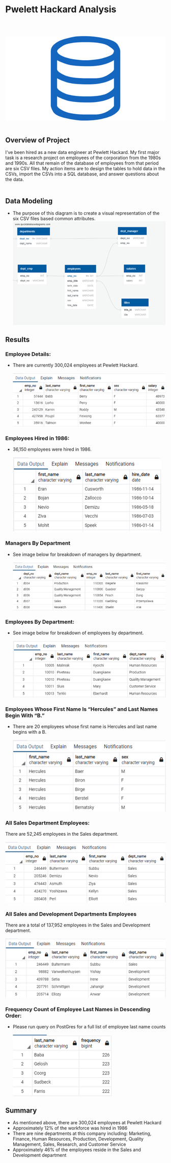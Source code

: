 # **Pwelett Hackard Analysis**
<br></br>

![sql.png](sql.png)
<br></br>

## **Overview of Project**
I've been hired as a new data engineer at Pewlett Hackard. My first major task is a research project on employees of the corporation from the 1980s and 1990s. All that remain of the database of employees from that period are six CSV files. My action items are to design the tables to hold data in the CSVs, import the CSVs into a SQL database, and answer questions about the data. 
<br></br>

## **Data Modeling**
* The purpose of this diagram is to create a visual representation of the six CSV files based common attributes. 
![ERD.png](ERD.png)

## **Results**

### Employee Details: 
* There are currently 300,024 employees at Pewlett Hackard.
<br></br>
![Employee Details](Images/EmployeeDetails.png)

### Employees Hired in 1986:
* 36,150 employees were hired in 1986.
<br></br>
![Employee Hired in 1986](Images/Employees1986.png)

### Managers By Department
* See image below for breakdown of managers by department.
<br></br>
![Managers By Department](Images/MgrDept.png)

### Employees By Department:
* See image below for breakdown of employees by department.
<br></br>
![Employee By Department](Images/EmployeesDept.png)

### Employees Whose First Name Is “Hercules” and Last Names Begin With “B.”
* There are 20 employees whose first name is Hercules and last name begins with a B.
<br></br>
![Employee Hercules](Images/Hercules.png)

### All Sales Department Employees:
There are 52,245 employees in the Sales department.
<br></br>
![Sales Department Employees](Images/Sales.png)

### All Sales and Development Departments Employees
There are a total of 137,952 employees in the Sales and Development department.
<br></br>
![Sales and Development Department Employees](Images/SalesAndDev.png)

### Frequency Count of Employee Last Names in Descending Order:
* Please run query on PostGres for a full list of employee last name counts
<br></br>
![Frequency](Images/Frequency.png)

## Summary
 * As mentioned above, there are 300,024 employees at Pewlett Hackard
 * Approximately 12% of the workforce was hired in 1986
 * There are nine departments at this company including: Marketing, Finance, Human Resources, Production, Development, Quality Management, Sales, Research, and Customer Service
 * Approximately 46% of the employees reside in the Sales and Development department
 
